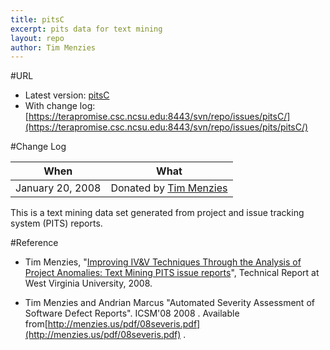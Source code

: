 ```yaml
---
title: pitsC
excerpt: pits data for text mining
layout: repo
author: Tim Menzies
---
```



#URL

  * Latest version: [pitsC](https://terapromise.csc.ncsu.edu:8443/svn/repo/issues/pits/pitsC/pitsC.csv)
  * With change log:[https://terapromise.csc.ncsu.edu:8443/svn/repo/issues/pitsC/](https://terapromise.csc.ncsu.edu:8443/svn/repo/issues/pits/pitsC/)

#Change Log

When | What
---- | ----
January 20, 2008 | Donated by [Tim Menzies](TimMenzies)

This is a text mining data set generated from project and issue tracking system (PITS) reports.

#Reference

  * Tim Menzies, "[Improving IV&V Techniques Through the Analysis of Project Anomalies: Text Mining PITS issue reports](http://menzies.us/pdf/07anomalies-pits.pdf)", Technical Report at West Virginia University, 2008.

  * Tim Menzies and Andrian Marcus "Automated Severity Assessment of Software Defect Reports". ICSM'08  2008 . Available from[http://menzies.us/pdf/08severis.pdf](http://menzies.us/pdf/08severis.pdf) .
